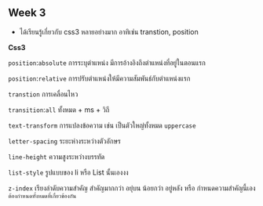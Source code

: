 ## Week 3
- ได้เรียนรู้เกี่ยวกับ css3 หลายอย่างมาก อาทิเช่น transtion, position 

**Css3**

`position`:`absolute` การระบุตำแหน่ง มีการอ้างอิงถึงตำแหน่งที่อยู่ในตอนแรก

`position`:`relative` การปรับตำแหน่งให้มีความสัมพันธ์กับตำแหน่งแรก

`transtion` การเคลื่อนไหว

`transition`:`all` ทั้งหมด + ms + วิถี

`text-transform` การแปลงข้อความ เช่น เป็นตัวใหญ่ทั้งหมด `uppercase`

`letter-spacing` ระยะห่างระหว่างตัวอักษร

`line-height` ความสูงระหว่างบรรทัด

`list-style` รูปแบบของ li หรือ List นั้นเองงง

`z-index` เรียงลำดับความสำคัญ สำคัญมากกว่า อยุ่บน น้อยกว่า อยู่หลัง หรือ กำหนดความสำคัญนี้เอง `ต้องกำหนดทั้งหมดที่เกี่ยวข้องกัน`

